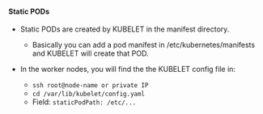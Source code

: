 #### Static PODs

- Static PODs are created by KUBELET in the manifest directory.
  - Basically you can add a pod manifest in /etc/kubernetes/manifests and KUBELET will create that POD.

- In the worker nodes, you will find the the KUBELET config file in:
  - `ssh root@node-name or private IP`
  - `cd /var/lib/kubelet/config.yaml`
  - Field: `staticPodPath: /etc/...`
